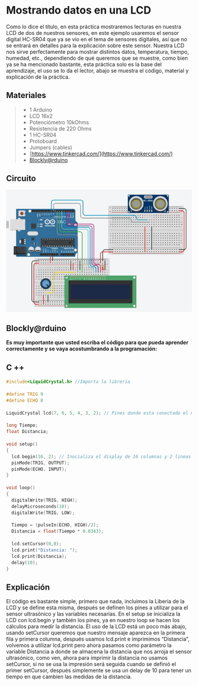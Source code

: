 # Mostrando datos en una LCD

Como lo dice el título, en esta práctica mostraremos lecturas en nuestra LCD de dos de nuestros sensores, en este ejemplo usaremos el sensor digital HC-SR04 que ya se vio en el tema de sensores digitales, así que no se entrará en detalles para la explicación sobre este sensor. Nuestra LCD nos sirve perfectamente para mostrar distintos datos, temperatura, tiempo, humedad, etc., dependiendo de qué queremos que se muestre, como bien ya se ha mencionado bastante, esta práctica solo es la base del aprendizaje, el uso se lo da el lector, abajo se muestra el código, material y explicación de la práctica.


## Materiales
> - 1 Arduino
> - LCD 16x2
> - Potenciómetro 10kOhms
> - Resistencia de 220 Ohms
> - 1 HC-SR04
> - Protoboard 
> - Jumpers (cables) 
> - [https://www.tinkercad.com/](https://www.tinkercad.com/)
> - [Blockly@rduino](https://technologiescollege.github.io/Blockly-at-rduino/index.html)


## Circuito

![](https://github.com/Ezzzzzzzzzzzzzz/CursoRoboticaAplicada/blob/master/PracticasArduino/Practica23/DatosenLCD.JPG)


## Blockly@rduino

**Es muy importante que usted escriba el código para que pueda aprender correctamente y se vaya acostumbrando a la programación:**

## C ++
```c
#include<LiquidCrystal.h> //Importa la libreria

#define TRIG 9
#define ECHO 8

LiquidCrystal lcd(7, 6, 5, 4, 3, 2); // Pines donde esta conectado el modulo LCD

long Tiempo;
float Distancia;

void setup()
{
  lcd.begin(16, 2); // Inocializa el display de 16 columnas y 2 lineas
  pinMode(TRIG, OUTPUT);
  pinMode(ECHO, INPUT);
}

void loop()
{
  digitalWrite(TRIG, HIGH);
  delayMicroseconds(10);
  digitalWrite(TRIG, LOW);
  
  Tiempo = (pulseIn(ECHO, HIGH)/2);
  Distancia = float(Tiempo * 0.0343);
  
  lcd.setCursor(0,0);
  lcd.print("Distancia: ");
  lcd.print(Distancia);
  delay(10);
}
```

## Explicación 

El código es bastante simple, primero que nada, incluimos la Liberia de la LCD y se define esta misma, después se definen los pines a utilizar para el sensor ultrasónico y las variables necesarias. En el setup se inicializa la LCD con lcd.begin y también los pines, ya en nuestro loop se hacen los cálculos para medir la distancia. El uso de la LCD está un poco más abajo, usando setCursor queremos que nuestro mensaje aparezca en la primera fila y primera columna, después usamos lcd.print e imprimimos “Distancia”, volvemos a utilizar lcd.print pero ahora pasamos como parámetro la variable Distancia a donde se almacena la distancia que nos arroja el sensor ultrasónico, como ven, ahora para imprimir la distancia no usamos setCursor, si no se usa la impresión será seguida cuando se definió el primer setCursor, después simplemente se usa un delay de 10 para tener un tiempo en que cambien las medidas de la distancia.
<!--stackedit_data:
eyJoaXN0b3J5IjpbLTU5NDI4NjMxMCwxNDAwMTc0NDgwXX0=
-->